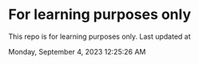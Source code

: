 # For learning purposes only
This repo is for learning purposes only.
Last updated at

Monday, September 4, 2023 12:25:26 AM


